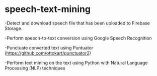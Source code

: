 # speech-text-mining
-Detect and download speech file that has been uploaded to Firebase Storage.

-Perform speech-to-text conversion using Google Speech Recognition 

-Punctuate converted text using Puntuator (https://github.com/ottokart/punctuator2)

-Perform text mining on the text using Python with Natural Language Processing (NLP) techniques 
